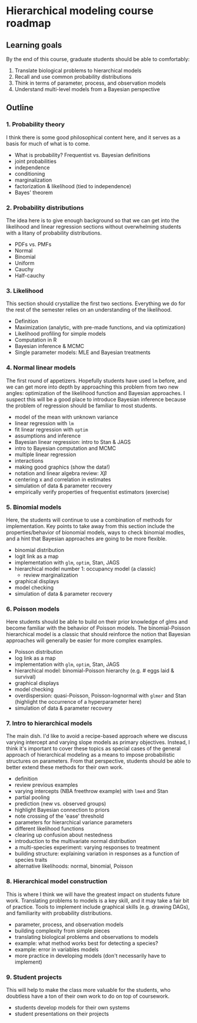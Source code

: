 # Hierarchical modeling course roadmap

## Learning goals

By the end of this course, graduate students should be able to comfortably:

1. Translate biological problems to hierarchical models
2. Recall and use common probability distributions
3. Think in terms of parameter, process, and observation models
4. Understand multi-level models from a Bayesian perspective

## Outline

### 1. Probability theory

I think there is some good philosophical content here, and it serves as a basis for much of what is to come.

- What is probability? Frequentist vs. Bayesian definitions
- joint probabilities
- independence
- conditioning
- marginalization
- factorization & likelihood (tied to independence)
- Bayes' theorem

### 2. Probability distributions

The idea here is to give enough background so that we can get into the likelihood and linear regression sections without overwhelming students with a litany of probability distributions.

- PDFs vs. PMFs
- Normal
- Binomial
- Uniform
- Cauchy
- Half-cauchy

### 3. Likelihood

This section should crystallize the first two sections. Everything we do for the rest of the semester relies on an understanding of the likelihood.

- Definition
- Maximization (analytic, with pre-made functions, and via optimization)
- Likelihood profiling for simple models
- Computation in R
- Bayesian inference & MCMC
- Single parameter models: MLE and Bayesian treatments

### 4. Normal linear models

The first round of appetizers. Hopefully students have used `lm` before, and we can get more into depth by approaching this problem from two new angles: optimization of the likelihood function and Bayesian approaches. I suspect this will be a good place to introduce Bayesian inference because the problem of regression should be familiar to most students.

- model of the mean with unknown variance
- linear regression with `lm`
- fit linear regression with `optim`
- assumptions and inference
- Bayesian linear regression: intro to Stan & JAGS
- intro to Bayesian computation and MCMC
- multiple linear regression
- interactions
- making good graphics (show the data!)
- notation and linear algebra review: $X\beta$
- centering x and correlation in estimates
- simulation of data & parameter recovery
- empirically verify properties of frequentist estimators (exercise)

### 5. Binomial models

Here, the students will continue to use a combination of methods for implementation. Key points to take away from this section include the properties/behavior of bionomial models, ways to check binomial modles, and a hint that Bayesian approaches are going to be more flexible.

- binomial distribution
- logit link as a map
- implementation with `glm`, `optim`, Stan, JAGS
- hierarchical model number 1: occupancy model (a classic)
  - review marginalization
- graphical displays
- model checking
- simulation of data & parameter recovery

### 6. Poisson models

Here students should be able to build on their prior knowledge of glms and become familiar with the behavior of Poisson models. The binomial-Poisson hierarchical model is a classic that should reinforce the notion that Bayesian approaches will generally be easier for more complex examples.

- Poisson distribution
- log link as a map
- implementation with `glm`, `optim`, Stan, JAGS
- hierarchical model: binomial-Poisson hierarchy (e.g. # eggs laid & survival)
- graphical displays
- model checking
- overdispersion: quasi-Poisson, Poisson-lognormal with `glmer` and Stan (highlight the occurrence of a hyperparameter here)
- simulation of data & parameter recovery

### 7. Intro to hierarchical models

The main dish. I'd like to avoid a recipe-based approach where we discuss varying intercept and varying slope models as primary objectives. Instead, I think it's important to cover these topics as special cases of the general approach of hierarchical modeling as a means to impose probabilistic structures on parameters. From that perspective, students should be able to better extend these methods for their own work.

- definition
- review previous examples
- varying intercepts (NBA freethrow example) with `lme4` and Stan
- partial pooling
- prediction (new vs. observed groups)
- highlight Bayesian connection to priors
- note crossing of the 'ease' threshold
- parameters for hierarchical variance parameters
- different likelihood functions
- clearing up confusion about nestedness
- introduction to the multivariate normal distribution
- a multi-species experiment: varying responses to treatment
- building structure: explaining variation in responses as a function of species traits
- alternative likelihoods: normal, binomial, Poisson

### 8. Hierarchical model construction

This is where I think we will have the greatest impact on students future work. Translating problems to models is a key skill, and it may take a fair bit of practice. Tools to implement include graphical skills (e.g. drawing DAGs), and familiarity with probability distributions.

- parameter, process, and observation models
- building complexity from simple pieces
- translating biological problems and observations to models
- example: what method works best for detecting a species?
- example: error in variables models
- more practice in developing models (don't necessarily have to implement)

### 9. Student projects

This will help to make the class more valuable for the students, who doubtless have a ton of their own work to do on top of coursework.

- students develop models for their own systems
- student presentations on their projects

